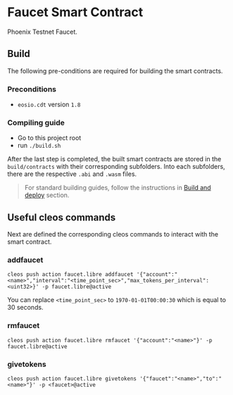 # Faucet Smart Contract

Phoenix Testnet Faucet.

## Build
The following pre-conditions are required for building the smart contracts.
### Preconditions
- `eosio.cdt` version `1.8`

### Compiling guide
- Go to this project root
- run `./build.sh`

After the last step is completed, the built smart contracts are stored in the `build/contracts` with their corresponding subfolders. Into each subfolders, there are the respective `.abi` and `.wasm` files.

> For standard building guides, follow the instructions in [Build and deploy](https://developers.eos.io/manuals/eosio.contracts/latest/build-and-deploy) section.

## Useful cleos commands
Next are defined the corresponding cleos commands to interact with the smart contract.

### addfaucet
`cleos push action faucet.libre addfaucet '{"account":"<name>","interval":"<time_point_sec>","max_tokens_per_interval":<uint32>}' -p faucet.libre@active`

You can replace `<time_point_sec>` to `1970-01-01T00:00:30` which is equal to 30 seconds.

### rmfaucet
`cleos push action faucet.libre rmfaucet '{"account":"<name>"}' -p faucet.libre@active`

### givetokens
`cleos push action faucet.libre givetokens '{"faucet":"<name>","to":"<name>"}' -p <faucet>@active`